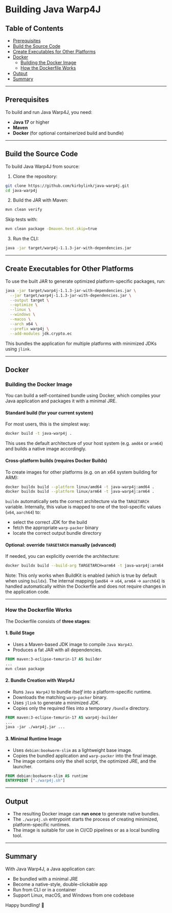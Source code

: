 # Building Java Warp4J

## Table of Contents

- [Prerequisites](#prerequisites)
- [Build the Source Code](#build-the-source-code)
- [Create Executables for Other Platforms](#create-executables-for-other-platforms)
- [Docker](#docker)
  - [Building the Docker Image](#building-the-docker-image)
  - [How the Dockerfile Works](#how-the-dockerfile-works)
- [Output](#output)
- [Summary](#summary)

---

## Prerequisites

To build and run Java Warp4J, you need:

- **Java 17** or higher
- **Maven**
- **Docker** (for optional containerized build and bundle)

---

## Build the Source Code

To build Java Warp4J from source:

1. Clone the repository:

```sh
git clone https://github.com/kirbylink/java-warp4j.git
cd java-warp4j
```

2. Build the JAR with Maven:

```sh
mvn clean verify
```

Skip tests with:

```sh
mvn clean package -Dmaven.test.skip=true
```

3. Run the CLI:

```sh
java -jar target/warp4j-1.1.3-jar-with-dependencies.jar
```

---

## Create Executables for Other Platforms

To use the built JAR to generate optimized platform-specific packages, run:

```sh
java -jar target/warp4j-1.1.3-jar-with-dependencies.jar \
  --jar target/warp4j-1.1.3-jar-with-dependencies.jar \
  --output target \
  --optimize \
  --linux \
  --windows \
  --macos \
  --arch x64 \
  --prefix warp4j \
  --add-modules jdk.crypto.ec
```

This bundles the application for multiple platforms with minimized JDKs using `jlink`.

---

## Docker

### Building the Docker Image

You can build a self-contained bundle using Docker, which compiles your Java application and packages it with a minimal JRE.

#### Standard build (for your current system)

For most users, this is the simplest way:

```sh
docker build -t java-warp4j .
````

This uses the default architecture of your host system (e.g. `amd64` or `arm64`) and builds a native image accordingly.

#### Cross-platform builds (requires Docker Buildx)

To create images for other platforms (e.g. on an x64 system building for ARM):

```sh
docker buildx build --platform linux/amd64 -t java-warp4j:amd64 .
docker buildx build --platform linux/arm64 -t java-warp4j:arm64 .
```

`buildx` automatically sets the correct architecture via the `TARGETARCH` variable.
Internally, this value is mapped to one of the tool-specific values (`x64`, `aarch64`) to:

* select the correct JDK for the build
* fetch the appropriate `warp-packer` binary
* locate the correct output bundle directory

#### Optional: override `TARGETARCH` manually (advanced)

If needed, you can explicitly override the architecture:

```sh
docker buildx build --build-arg TARGETARCH=arm64 -t java-warp4j:arm64 .
```

Note: This only works when BuildKit is enabled (which is true by default when using `buildx`).
The internal mapping (`amd64` → `x64`, `arm64` → `aarch64`) is handled automatically within the Dockerfile and does not require changes in the application code.

---

### How the Dockerfile Works

The Dockerfile consists of **three stages**:

#### 1. Build Stage

* Uses a Maven-based JDK image to compile `Java Warp4J`.
* Produces a fat JAR with all dependencies.

```dockerfile
FROM maven:3-eclipse-temurin-17 AS builder
...
mvn clean package
```

#### 2. Bundle Creation with Warp4J

* Runs `Java Warp4J` to bundle *itself* into a platform-specific runtime.
* Downloads the matching `warp-packer` binary.
* Uses `jlink` to generate a minimized JDK.
* Copies only the required files into a temporary `/bundle` directory.

```dockerfile
FROM maven:3-eclipse-temurin-17 AS warp4j-builder
...
java -jar ./warp4j.jar ...
```

#### 3. Minimal Runtime Image

* Uses `debian:bookworm-slim` as a lightweight base image.
* Copies the bundled application and `warp-packer` into the final image.
* The image contains only the shell script, the optimized JRE, and the launcher.

```dockerfile
FROM debian:bookworm-slim AS runtime
ENTRYPOINT ["./warp4j.sh"]
```

---

## Output

* The resulting Docker image can **run once** to generate native bundles.
* The `./warp4j.sh` entrypoint starts the process of creating minimized, platform-specific runtimes.
* The image is suitable for use in CI/CD pipelines or as a local bundling tool.

---

## Summary

With Java Warp4J, a Java application can:

* Be bundled with a minimal JRE
* Become a native-style, double-clickable app
* Run from CLI or in a container
* Support Linux, macOS, and Windows from one codebase

Happy bundling! 🎁